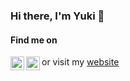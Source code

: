 ### Hi there, I'm Yuki 👋

#### Find me on
<a href="https://www.linkedin.com/in/iamyukiyamamoto/">
  <img align="left" alt="Yuki's LinkdeIN" width="22px" src="https://cdn.jsdelivr.net/npm/simple-icons@v3/icons/linkedin.svg" />
</a>
<a href="https://twitter.com/redryerye">
  <img align="left" alt="Yuki Yamamoto | Twitter" width="22px" src="https://cdn.jsdelivr.net/npm/simple-icons@v3/icons/twitter.svg" />
</a>


or visit my [website](https://redryerye.com)
